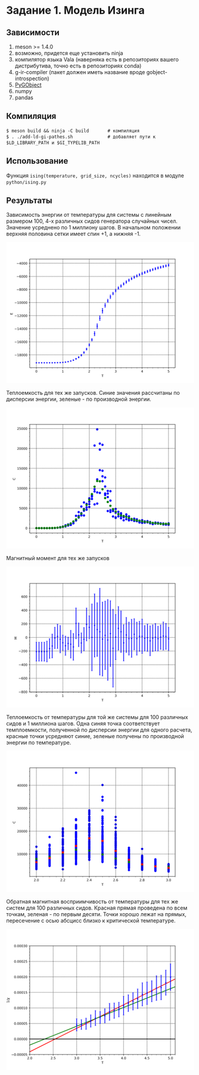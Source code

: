 # Задание 1. Модель Изинга
## Зависимости
1) meson >= 1.4.0
2) возможно, придется еще установить ninja
2) компилятор языка Vala (наверняка есть в репозиториях вашего дистрибутива, точно есть в репозиториях conda)
3) g-ir-compiler (пакет должен иметь название вроде gobject-introspection)
4) [PyGObject](https://pygobject.gnome.org/)
5) numpy
6) pandas

## Компиляция
```
$ meson build && ninja -C build       # компиляция
$ . ./add-ld-gi-pathes.sh             # добавляет пути к $LD_LIBRARY_PATH и $GI_TYPELIB_PATH
```

## Использование
Функция `ising(temperature, grid_size, ncycles)` находится в модуле `python/ising.py`

## Результаты
Зависимость энергии от температуры для системы с линейным размером 100,
4-х различных сидов генератора случайных чисел. Значение усреднено по 1 миллиону шагов.
В начальном положении верхняя половина сетки имеет спин +1, а нижняя -1.

<img src="img/e.png">

Теплоемкость для тех же запусков. Синие значения рассчитаны по дисперсии энергии, зеленые - по производной энергии.

<img src="img/c.png">

Магнитный момент для тех же запусков

<img src="img/m.png">

Теплоемкость от температуры для той же системы для 100 различных сидов и 1 миллиона шагов. Одна синяя точка соответствует темплоемкости, полученной по дисперсии энергии для одного расчета, красные точки усредняют синие, зеленые получены по производной энергии по температуре.

<img src="img/2-3-c.png">

Обратная магнитная восприимчивость от температуры для тех же систем для 100 различных сидов. Красная прямая проведена по всем точкам, зеленая - по первым десяти. Точки хорошо лежат на прямых, пересечение с осью абсцисс близко к критической температуре.

<img src="img/3-5-chi.png">

